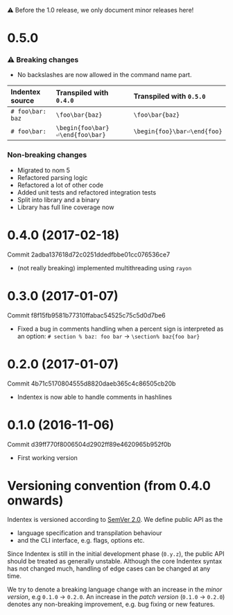 :warning: Before the 1.0 release, we only document minor releases here!

# 0.5.0

### :warning: Breaking changes

* No backslashes are now allowed in the command name part.

| Indentex source  | Transpiled with `0.4.0`         | Transpiled with `0.5.0`     |
|:-----------------|:--------------------------------|:----------------------------|
| `# foo\bar: baz` | `\foo\bar{baz}`                 | `\foo\bar{baz}`             |
| `# foo\bar:`     | `\begin{foo\bar}⏎\end{foo\bar}` | `\begin{foo}\bar⏎\end{foo}` |

### Non-breaking changes

* Migrated to nom 5
* Refactored parsing logic
* Refactored a lot of other code
* Added unit tests and refactored integration tests
* Split into library and a binary
* Library has full line coverage now

# 0.4.0 (2017-02-18)
Commit 2adba137618d72c0251ddedfbbe01cc076536ce7

* (not really breaking) implemented multithreading using `rayon`

# 0.3.0 (2017-01-07)
Commit f8f15fb9581b77310ffabac54525c75c5d0d7be6

* Fixed a bug in comments handling when a percent sign is interpreted as an option:
`# section % baz: foo bar` → `\section% baz{foo bar}`

# 0.2.0 (2017-01-07)
Commit 4b71c5170804555d8820daeb365c4c86505cb20b
* Indentex is now able to handle comments in hashlines

# 0.1.0 (2016-11-06)
Commit d39ff770f8006504d2902ff89e4620965b952f0b

* First working version

# Versioning convention (from 0.4.0 onwards)

Indentex is versioned according to [SemVer 2.0](http://semver.org/spec/v2.0.0.html).
We define public API as the
* language specification and transpilation behaviour
* and the CLI interface, e.g. flags, options etc.

Since Indentex is still in the initial development phase (`0.y.z`),
the public API should be treated as generally unstable.
Although the core Indentex syntax has not changed much,
handling of edge cases can be changed at any time.

We try to denote a breaking language change with an increase in the _minor version_,
e.g `0.1.0` → `0.2.0`.
An increase in the _patch version_ (`0.1.0` → `0.2.0`) denotes any non-breaking improvement,
e.g. bug fixing or new features.
